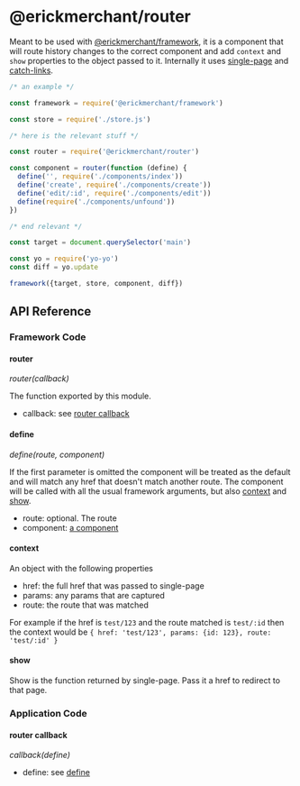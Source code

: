 # @erickmerchant/router

Meant to be used with [@erickmerchant/framework](https://github.com/erickmerchant/framework), it is a component that will route history changes to the correct component and add `context` and `show` properties to the object passed to it. Internally it uses [single-page](https://github.com/substack/single-page) and [catch-links](https://github.com/substack/catch-links).

``` javascript
/* an example */

const framework = require('@erickmerchant/framework')

const store = require('./store.js')

/* here is the relevant stuff */

const router = require('@erickmerchant/router')

const component = router(function (define) {
  define('', require('./components/index'))
  define('create', require('./components/create'))
  define('edit/:id', require('./components/edit'))
  define(require('./components/unfound'))
})

/* end relevant */

const target = document.querySelector('main')

const yo = require('yo-yo')
const diff = yo.update

framework({target, store, component, diff})
```

## API Reference

### Framework Code

#### router

_router(callback)_

The function exported by this module.

- callback: see [router callback](#router-callback)

#### define

_define(route, component)_

If the first parameter is omitted the component will be treated as the default and will match any href that doesn't match another route. The component will be called with all the usual framework arguments, but also [context](#context) and [show](#show).

- route: optional. The route
- component: [a component](https://github.com/erickmerchant/framework#component)

#### context

An object with the following properties

- href: the full href that was passed to single-page
- params: any params that are captured
- route: the route that was matched

For example if the href is `test/123` and the route matched is `test/:id` then the context would be `{ href: 'test/123', params: {id: 123}, route: 'test/:id' }`

#### show

Show is the function returned by single-page. Pass it a href to redirect to that page.

### Application Code

#### router callback

_callback(define)_

- define: see [define](#define)
